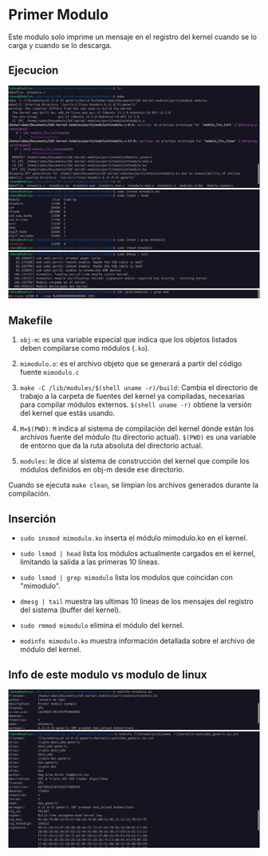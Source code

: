# Primer Modulo

Este modulo solo imprime un mensaje en el registro del kernel cuando se lo carga y cuando se lo descarga.

## Ejecucion

![Compilacion del codigo](./tp4_1.png)
![Insercion del modulo](./tp4_2.png)
![Mensaje del modulo](./tp4_3.png)
![Comprobacion en /proc/modules](./tp4_5.png)

## Makefile

1) `obj-m`: es una variable especial que indica que los objetos listados deben compilarse como módulos (`.ko`).

2) `mimodulo.o`: es el archivo objeto que se generará a partir del código fuente `mimodulo.c`

3) `make -C /lib/modules/$(shell uname -r)/build`: Cambia el directorio de trabajo a la carpeta de fuentes del kernel ya compiladas, necesarias para compilar módulos externos. `$(shell uname -r)` obtiene la versión del kernel que estás usando.

4) `M=$(PWD)`: `M` indica al sistema de compilación del kernel dónde están los archivos fuente del módulo (tu directorio actual). `$(PWD)` es una variable de entorno que da la ruta absoluta del directorio actual.

5) `modules`: le dice al sistema de construcción del kernel que compile los módulos definidos en obj-m desde ese directorio.

Cuando se ejecuta `make clean`, se limpian los archivos generados durante la compilación.

## Inserción

- `sudo insmod mimodulo.ko` inserta el módulo mimodulo.ko en el kernel.

- `sudo lsmod | head` lista los módulos actualmente cargados en el kernel, limitando la salida a las primeras 10 líneas.

- `sudo lsmod | grep mimodulo` lista los modulos que coincidan con "mimodulo".

- `dmesg | tail` muestra las ultimas 10 lineas de los mensajes del registro del sistema (buffer del kernel).

- `sudo rmmod mimodulo` elimina el módulo del kernel.

- `modinfo mimodulo.ko` muestra información detallada sobre el archivo de módulo del kernel.

## Info de este modulo vs modulo de linux

![Info de mimodulo.ko](./tp4_4.png)
![Info de des_generic.ko.zst](./tp4_kernel_linux.png)